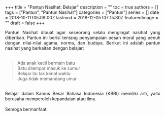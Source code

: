 +++
title = "Pantun Nasihat: Belajar"
description = ""
toc = true
authors = []
tags = ["Pantun", "Pantun Nasihat"]
categories = ["Pantun"]
series = []
date = 2018-10-11T05:09:00Z
lastmod = 2018-12-05T07:15:30Z
featuredImage = ""
draft = false
+++

<div style="text-align: justify;">Pantun Nasihat dibuat agar seseorang selalu mengingat nasihat yang diberikan. Pantun ini berisi tentang penyampaian pesan moral yang penuh dengan nilai-nilai agama, norma, dan budaya. Berikut ini adalah pantun nasihat yang berkaitan dengan belajar:<br /><br />
<blockquote class="tr_bq">Ada anak kecil bermain batu<br />Batu dilempar masuk ke sumur<br />Belajar itu tak kenal waktu<br />Juga tidak memandang umur</blockquote><br />
Belajar dalam Kamus Besar Bahasa Indonesia (KBBI) memiliki arti, yaitu berusaha memperoleh kepandaian atau ilmu.<br /><br />
Semoga bermanfaat.</div>
